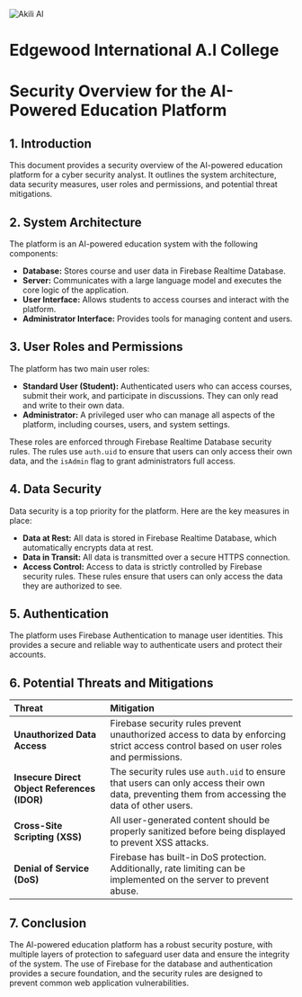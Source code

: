 ![Akili AI](/public/Akili%20AI.png)
# Edgewood International A.I College

# Security Overview for the AI-Powered Education Platform

## 1. Introduction

This document provides a security overview of the AI-powered education platform for a cyber security analyst. It outlines the system architecture, data security measures, user roles and permissions, and potential threat mitigations.

## 2. System Architecture

The platform is an AI-powered education system with the following components:

*   **Database:** Stores course and user data in Firebase Realtime Database.
*   **Server:** Communicates with a large language model and executes the core logic of the application.
*   **User Interface:** Allows students to access courses and interact with the platform.
*   **Administrator Interface:** Provides tools for managing content and users.

## 3. User Roles and Permissions

The platform has two main user roles:

*   **Standard User (Student):** Authenticated users who can access courses, submit their work, and participate in discussions. They can only read and write to their own data.
*   **Administrator:** A privileged user who can manage all aspects of the platform, including courses, users, and system settings.

These roles are enforced through Firebase Realtime Database security rules. The rules use `auth.uid` to ensure that users can only access their own data, and the `isAdmin` flag to grant administrators full access.

## 4. Data Security

Data security is a top priority for the platform. Here are the key measures in place:

*   **Data at Rest:** All data is stored in Firebase Realtime Database, which automatically encrypts data at rest.
*   **Data in Transit:** All data is transmitted over a secure HTTPS connection.
*   **Access Control:** Access to data is strictly controlled by Firebase security rules. These rules ensure that users can only access the data they are authorized to see.

## 5. Authentication

The platform uses Firebase Authentication to manage user identities. This provides a secure and reliable way to authenticate users and protect their accounts.

## 6. Potential Threats and Mitigations

| Threat | Mitigation |
| :--- | :--- |
| **Unauthorized Data Access** | Firebase security rules prevent unauthorized access to data by enforcing strict access control based on user roles and permissions. |
| **Insecure Direct Object References (IDOR)** | The security rules use `auth.uid` to ensure that users can only access their own data, preventing them from accessing the data of other users. |
| **Cross-Site Scripting (XSS)** | All user-generated content should be properly sanitized before being displayed to prevent XSS attacks. |
| **Denial of Service (DoS)** | Firebase has built-in DoS protection. Additionally, rate limiting can be implemented on the server to prevent abuse. |

## 7. Conclusion

The AI-powered education platform has a robust security posture, with multiple layers of protection to safeguard user data and ensure the integrity of the system. The use of Firebase for the database and authentication provides a secure foundation, and the security rules are designed to prevent common web application vulnerabilities.
